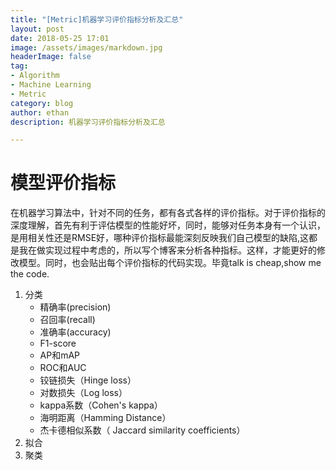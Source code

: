 ```yaml
---
title: "[Metric]机器学习评价指标分析及汇总"
layout: post
date: 2018-05-25 17:01
image: /assets/images/markdown.jpg
headerImage: false
tag:
- Algorithm
- Machine Learning
- Metric
category: blog
author: ethan
description: 机器学习评价指标分析及汇总

---
```


# 模型评价指标

在机器学习算法中，针对不同的任务，都有各式各样的评价指标。对于评价指标的深度理解，首先有利于评估模型的性能好坏，同时，能够对任务本身有一个认识，是用相关性还是RMSE好，哪种评价指标最能深刻反映我们自己模型的缺陷,这都是我在做实现过程中考虑的，所以写个博客来分析各种指标。这样，才能更好的修改模型。同时，也会贴出每个评价指标的代码实现。毕竟talk is cheap,show me the code.

1. 分类
	- 精确率(precision)
	- 召回率(recall)
	- 准确率(accuracy)
	- F1-score
	- AP和mAP
	- ROC和AUC
	- 铰链损失（Hinge loss）
	- 对数损失（Log loss）
	- kappa系数（Cohen's kappa）
	- 海明距离（Hamming Distance）
	- 杰卡德相似系数（ Jaccard similarity coefficients）
2. 拟合
3. 聚类